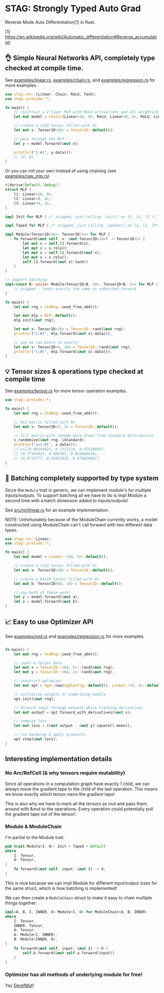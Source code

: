 # STAG: Strongly Typed Auto Grad

Reverse Mode Auto Differentiation[1] in Rust.

[1] https://en.wikipedia.org/wiki/Automatic_differentiation#Reverse_accumulation


## 👌 Simple Neural Networks API, completely type checked at compile time.

See [examples/linear.rs](examples/linear.rs), [examples/chain.rs](examples/chain.rs), and [examples/regression.rs](examples/regression.rs) for more examples.

```rust
use stag::nn::{Linear, Chain, ReLU, Tanh};
use stag::prelude::*;

fn main() {
    // construct a 2 layer MLP with ReLU activations and all weights/biases filled with 0s
    let mut model = chain!(Linear<16, 8>, ReLU, Linear<8, 4>, ReLU, Linear<4, 2>, Tanh);

    // create a 1x10 tensor filled with 0s
    let mut x: Tensor1D<16> = Tensor1D::default();

    // pass through the MLP
    let y = model.forward(&mut x);

    println!("{:#}", y.data());
    // [0, 0]
}
```

Or you can roll your own instead of using chaining (see [examples/raw_mlp.rs](examples/raw_mlp.rs))

```rust
#[derive(Default, Debug)]
struct MLP {
    l1: Linear<16, 8>,
    l2: Linear<8, 4>,
    l3: Linear<4, 2>,
}

impl Init for MLP { /* snipped, just calling .init() on l1, l2, l3 */ }

impl Taped for MLP { /* snipped, just calling .update() on l1, l2, l3*/ }

impl Module<Tensor1D<16>, Tensor1D<2>> for MLP {
    fn forward(&mut self, x: &mut Tensor1D<16>) -> Tensor1D<2> {
        let mut x = self.l1.forward(x);
        let mut x = x.relu();
        let mut x = self.l2.forward(&mut x);
        let mut x = x.relu();
        self.l3.forward(&mut x).tanh()
    }
}

// support batching!
impl<const B: usize> Module<Tensor2D<B, 16>, Tensor2D<B, 2>> for MLP {
    // snipped - looks exactly the same as unbatched forward
}

fn main() {
    let mut rng = StdRng::seed_from_u64(0);

    let mut mlp = MLP::default();
    mlp.init(&mut rng);

    let mut x: Tensor1D<16> = Tensor1D::rand(&mut rng);
    println!("{:#}", mlp.forward(&mut x).data());

    // yay we can batch so easily!
    let mut x: Tensor2D<4, 16> = Tensor2D::rand(&mut rng);
    println!("{:#}", mlp.forward(&mut x).data());
}
```

## 💡 Tensor sizes & operations type checked at compile time

See [examples/tensor.rs](examples/tensor.rs) for more tensor operation examples.

```rust
use stag::prelude::*;

fn main() {
    let mut rng = StdRng::seed_from_u64(0);

    // 3x3 matrix filled with 0s
    let mut x: Tensor2D<3, 3> = Tensor2D::default();

    // fill matrix with random data drawn from Standard distribution
    x.randomize(&mut rng, &Standard);
    println!("x={:#}", x.data());
    // x=[[0.80145925, 0.7311134, 0.55528885],
    // [0.77346015, 0.809342, 0.025844634],
    // [0.6714777, 0.58415926, 0.87062806]]
}
```

## 📄 Batching completely supported by type system

Since the `Module` trait is generic, we can implement module's for multiple inputs/outputs.
To support batching all we have to do is impl Module a second time with a batch dimension
added to inputs/outputs!

See [src/nn/linear.rs](src/nn/linear.rs) for an example implementation.

NOTE: Unfortunately because of the ModuleChain currently works, a model constructed
using ModuleChain can't call forward with two different data types.

```rust
use stag::nn::Linear;
use stag::prelude::*;

fn main() {
    let mut model = Linear::<10, 5>::default();

    // create a 1x10 tensor filled with 0s
    let mut a: Tensor1D<10> = Tensor1D::default();

    // create a 64x10 tensor filled with 0s
    let mut b: Tensor2D<64, 10> = Tensor2D::default();

    // yay both of these work!
    let y = model.forward(&mut a);
    let z = model.forward(&mut b);
}
```

## 📈 Easy to use Optimizer API

See [examples/sgd.rs](examples/sgd.rs) and [examples/regression.rs](examples/regression.rs) for more examples.

```rust

fn main() {
    let mut rng = StdRng::seed_from_u64(0);

    // input & target data
    let mut x = Tensor2D::<64, 5>::rand(&mut rng);
    let mut y = Tensor2D::<64, 2>::rand(&mut rng);

    // construct optimizer
    let mut opt = Sgd::new(SgdConfig::default(), Linear::<5, 2>::default());

    // initialize weights of underlying module
    opt.init(&mut rng);

    // forward input through network while tracking derivatives
    let mut output = opt.forward_with_derivatives(&mut x);

    // compute loss
    let mut loss = (&mut output - &mut y).square().mean();

    // run backprop & apply gradients
    opt.step(&mut loss);
}
```

## Interesting implementation details

### No Arc/RefCell (& why tensors require mutability)

Since all operations in a computation graph have exactly 1 child, we can always move the gradient tape to the child of the last operation. This means we know exactly which tensor owns the gradient tape!

This is also why we have to mark all the tensors as mut and pass them around with &mut to the operations. Every operation could potentially pull the gradient tape out of the tensor!.

### Module & ModuleChain

I'm partial to the Module trait:

```rust
pub trait Module<I, O>: Init + Taped + Default
where
    I: Tensor,
    O: Tensor,
{
    fn forward(&mut self, input: &mut I) -> O;
}
```
This is nice because we can impl Module for different input/output sizes for the same struct, which is how batching is implemented!

We can then create a `ModuleChain` struct to make it easy to chain multiple things together:

```rust
impl<A, B, I, INNER, O> Module<I, O> for ModuleChain<A, B, INNER>
where
    I: Tensor,
    INNER: Tensor,
    O: Tensor,
    A: Module<I, INNER>,
    B: Module<INNER, O>,
{
    fn forward(&mut self, input: &mut I) -> O {
        self.b.forward(&mut self.a.forward(input))
    }
}
```

### Optimizer has all methods of underlying module for free!

Yay [DerefMut](https://doc.rust-lang.org/std/ops/trait.DerefMut.html)!

